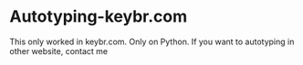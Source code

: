 # Autotyping-keybr.com
This only worked in keybr.com. Only on Python. If you want to autotyping in other website, contact me
